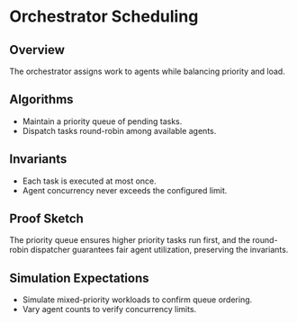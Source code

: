 # Orchestrator Scheduling

## Overview

The orchestrator assigns work to agents while balancing priority and load.

## Algorithms

- Maintain a priority queue of pending tasks.
- Dispatch tasks round-robin among available agents.

## Invariants

- Each task is executed at most once.
- Agent concurrency never exceeds the configured limit.

## Proof Sketch

The priority queue ensures higher priority tasks run first, and the round-robin
dispatcher guarantees fair agent utilization, preserving the invariants.

## Simulation Expectations

- Simulate mixed-priority workloads to confirm queue ordering.
- Vary agent counts to verify concurrency limits.
